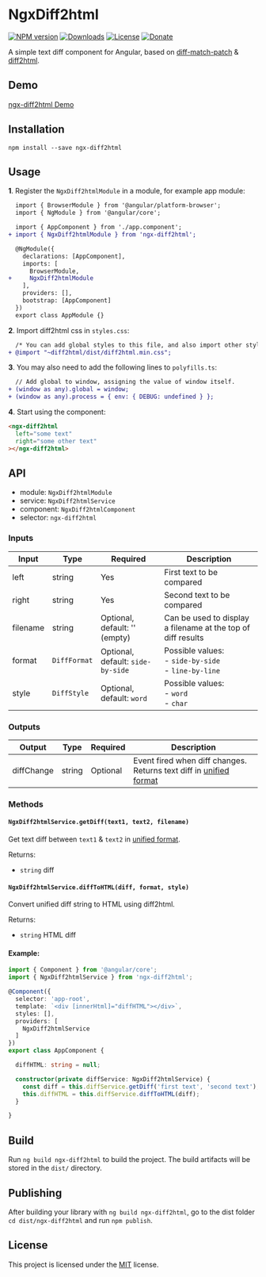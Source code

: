 # NgxDiff2html

[![NPM version](https://img.shields.io/npm/v/ngx-diff2html)](https://www.npmjs.com/package/ngx-diff2html)
[![Downloads](https://img.shields.io/npm/dt/ngx-diff2html)](https://www.npmjs.com/package/ngx-diff2html)
[![License](https://img.shields.io/npm/l/ngx-diff2html)](LICENSE)
[![Donate](https://img.shields.io/badge/PayPal-Donate-gray.svg?style=flat&logo=paypal&colorA=0071bb&logoColor=fff)](https://www.paypal.me/axeldev)

A simple text diff component for Angular, based on [diff-match-patch](https://github.com/google/diff-match-patch) & [diff2html](https://github.com/rtfpessoa/diff2html).

## Demo

[ngx-diff2html Demo](https://axel-dev.github.io/ngx-diff2html)

## Installation

```
npm install --save ngx-diff2html
```

## Usage

**1**. Register the `NgxDiff2htmlModule` in a module, for example app module:

```diff
  import { BrowserModule } from '@angular/platform-browser';
  import { NgModule } from '@angular/core';

  import { AppComponent } from './app.component';
+ import { NgxDiff2htmlModule } from 'ngx-diff2html';

  @NgModule({
    declarations: [AppComponent],
    imports: [
      BrowserModule,
+     NgxDiff2htmlModule
    ],
    providers: [],
    bootstrap: [AppComponent]
  })
  export class AppModule {}
```

**2**. Import diff2html css in `styles.css`:

```diff
  /* You can add global styles to this file, and also import other style files */
+ @import "~diff2html/dist/diff2html.min.css";
```

**3**. You may also need to add the following lines to `polyfills.ts`:

```diff
  // Add global to window, assigning the value of window itself.
+ (window as any).global = window;
+ (window as any).process = { env: { DEBUG: undefined } };
```

**4**. Start using the component:

```html
<ngx-diff2html
  left="some text"
  right="some other text"
></ngx-diff2html>
```

## API

- module: `NgxDiff2htmlModule`
- service: `NgxDiff2htmlService`
- component: `NgxDiff2htmlComponent`
- selector: `ngx-diff2html`

### Inputs

| Input                | Type              | Required                             | Description
| -------------------- | ----------------- | ------------------------------------ | --------------------------
| left                 | string            | Yes                                  | First text to be compared
| right                | string            | Yes                                  | Second text to be compared
| filename             | string            | Optional, default: '' (empty)        | Can be used to display a filename at the top of diff results
| format               | `DiffFormat`      | Optional, default: `side-by-side`    | Possible values:<br> - `side-by-side`<br> - `line-by-line`
| style                | `DiffStyle`       | Optional, default: `word`            | Possible values:<br> - `word`<br> - `char`

### Outputs

| Output               | Type              | Required                             | Description
| -------------------- | ----------------- | ------------------------------------ | --------------------------
| diffChange           | string            | Optional                             | Event fired when diff changes. Returns text diff in [unified format](http://fileformats.archiveteam.org/wiki/Unified_diff)

### Methods

#### `NgxDiff2htmlService.getDiff(text1, text2, filename)`

Get text diff between `text1` & `text2` in [unified format](http://fileformats.archiveteam.org/wiki/Unified_diff).

Returns:
- `string` diff

#### `NgxDiff2htmlService.diffToHTML(diff, format, style)`

Convert unified diff string to HTML using diff2html.

Returns:
- `string` HTML diff

#### Example:

```typescript
import { Component } from '@angular/core';
import { NgxDiff2htmlService } from 'ngx-diff2html';

@Component({
  selector: 'app-root',
  template: `<div [innerHtml]="diffHTML"></div>`,
  styles: [],
  providers: [
    NgxDiff2htmlService
  ]
})
export class AppComponent {

  diffHTML: string = null;

  constructor(private diffService: NgxDiff2htmlService) {
    const diff = this.diffService.getDiff('first text', 'second text');
    this.diffHTML = this.diffService.diffToHTML(diff);
  }

}
```

## Build

Run `ng build ngx-diff2html` to build the project. The build artifacts will be stored in the `dist/` directory.

## Publishing

After building your library with `ng build ngx-diff2html`, go to the dist folder `cd dist/ngx-diff2html` and run `npm publish`.

## License

This project is licensed under the [MIT](LICENSE) license.
